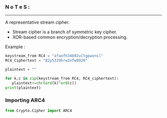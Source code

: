 ### N o T e S : 

---

A representative stream cipher.

- Stream cipher is a branch of symmetric key cipher. 
- XOR-based common encryption/decryption processing.

Example : 

```py
keystream_from RC4 = "afaofh34892u[tgpwonsl"
RC4_Ciphertext = "82y5329hrw2nfw8920"

plaintext = ""

for k,c in zip(keystream_from RC4, RC4_ciphertext):
   plaintext+=chr(ord(k)^ord(c))
print(plaintext)
```

### Importing ARC4

```py
from Crypto.Cipher import ARC4
```

